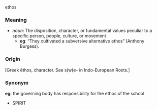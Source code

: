 ethos
### Meaning
+ _noun_: The disposition, character, or fundamental values peculiar to a specific person, people, culture, or movement
	+ __eg__: “They cultivated a subversive alternative ethos” (Anthony Burgess).

### Origin

[Greek ēthos, character. See s(w)e- in Indo-European Roots.]

### Synonym

__eg__: the governing body has responsibility for the ethos of the school

+ SPIRIT


